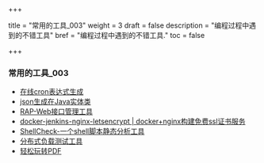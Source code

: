 +++

title = "常用的工具_003"
weight = 3
draft = false
description = "编程过程中遇到的不错工具"
bref = "编程过程中遇到的不错工具."
toc = false

+++

### 常用的工具_003
- [在线cron表达式生成](http://cron.qqe2.com/)
- [json生成在Java实体类](http://www.jsons.cn/json2java/)
- [RAP-Web接口管理工具](https://github.com/thx/rap2)
- [docker-jenkins-nginx-letsencrypt | docker+nginx构建免费ssl证书服务](https://github.com/dataminelab/docker-jenkins-nginx-letsencrypt)
- [ShellCheck-一个shell脚本静态分析工具](https://github.com/koalaman/shellcheck)
- [分布式负载测试工具](https://docs.locust.io/en/latest/what-is-locust.html)
- [轻松玩转PDF](https://smallpdf.com/cn)
